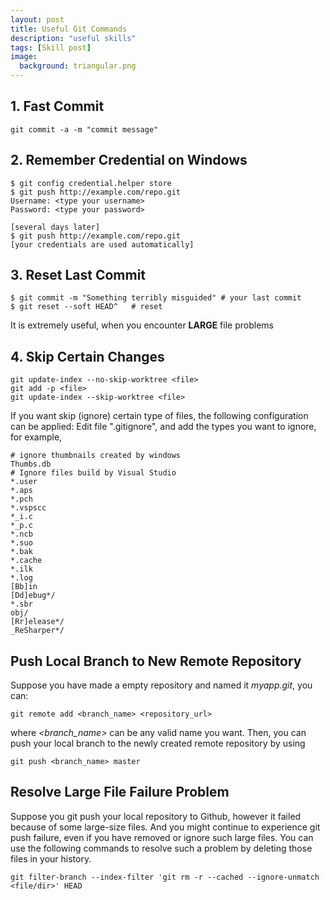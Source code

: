 ```yaml
---
layout: post
title: Useful Git Commands
description: "useful skills"
tags: [Skill post]
image:
  background: triangular.png
---
```


## 1. Fast Commit
```shell
git commit -a -m "commit message"
```


## 2. Remember Credential on Windows
```shell
$ git config credential.helper store
$ git push http://example.com/repo.git
Username: <type your username>
Password: <type your password>

[several days later]
$ git push http://example.com/repo.git
[your credentials are used automatically]
```

## 3. Reset Last Commit
```shell
$ git commit -m "Something terribly misguided" # your last commit
$ git reset --soft HEAD^   # reset
```

It is extremely useful, when you encounter **LARGE** file problems

## 4. Skip Certain Changes
```shell
git update-index --no-skip-worktree <file>
git add -p <file>
git update-index --skip-worktree <file>
```

If you want skip (ignore) certain type of files, the following configuration can be applied: Edit file ".gitignore", and add the types you want to ignore, for example,

```shell
# ignore thumbnails created by windows
Thumbs.db
# Ignore files build by Visual Studio
*.user
*.aps
*.pch
*.vspscc
*_i.c
*_p.c
*.ncb
*.suo
*.bak
*.cache
*.ilk
*.log
[Bb]in
[Dd]ebug*/
*.sbr
obj/
[Rr]elease*/
_ReSharper*/
```
  
## Push Local Branch to New Remote Repository

Suppose you have made a empty repository and named it _myapp.git_, you can:  

~~~shell    
git remote add <branch_name> <repository_url>
~~~

where _<branch\_name>_ can be any valid name you want. Then, you can push your local branch to the newly created remote repository by using  

~~~shell
git push <branch_name> master
~~~
    

## Resolve Large File Failure Problem

Suppose you git push your local repository to Github, however it failed because of some large-size files. And you might continue to experience git push failure, even if you have removed or ignore such large files. You can use the following commands to resolve such a problem by deleting those files in your history.

~~~shell
git filter-branch --index-filter 'git rm -r --cached --ignore-unmatch <file/dir>' HEAD
~~~


